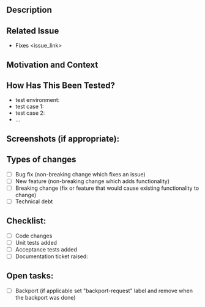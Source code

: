 <!--
Thanks for submitting a change to ownCloud!

This is the bug tracker for the Server component. Find other components at https://github.com/owncloud/core/blob/master/.github/CONTRIBUTING.md#guidelines

For fixing potential security issues please see https://owncloud.org/security/

To make it possible for us to get your change reviewed and merged please carefully fill out the requested information below.

Please note that any kind of change needs first be submitted to the master branch which holds the next major version of ownCloud.

We will carefully discuss if your change can or has to be backported to stable branches.

Please set the following labels:

- Set label "3 - To review" for review or "2 - Development" in case the PR still has open tasks
- Set label "backport-request" if backport is needed
- Assignment: assign to self
- Milestone: set the same as the ticket this PR fixes, or "development" by default
- Reviewers: pick at least one
-->

## Description
<!--- Describe your changes in detail -->

## Related Issue
<!--- This project only accepts pull requests related to open issues -->
<!--- If suggesting a new feature or change, please discuss it in an issue first -->
<!--- If fixing a bug, there should be an issue describing it with steps to reproduce -->
<!--- Please link to the issue here: -->
- Fixes <issue_link>

## Motivation and Context
<!--- Why is this change required? What problem does it solve? -->

## How Has This Been Tested?
<!--- Please describe in detail how you tested your changes. -->
<!--- Include details of your testing environment, and the tests you ran to -->
<!--- see how your change affects other areas of the code, etc. -->
- test environment:
- test case 1:
- test case 2:
- ...

## Screenshots (if appropriate):

## Types of changes
<!--- What types of changes does your code introduce? Put an `x` in all the boxes that apply: -->
- [ ] Bug fix (non-breaking change which fixes an issue)
- [ ] New feature (non-breaking change which adds functionality)
- [ ] Breaking change (fix or feature that would cause existing functionality to change)
- [ ] Technical debt

## Checklist:
<!-- Tick the checkboxes when done. -->
<!-- Raise documentation ticket in https://github.com/owncloud/documentation -->
- [ ] Code changes
- [ ] Unit tests added
- [ ] Acceptance tests added
- [ ] Documentation ticket raised: <link> 

## Open tasks:
<!-- In case of incomplete PR, please list the open tasks here -->
- [ ] Backport (if applicable set "backport-request" label and remove when the backport was done)
